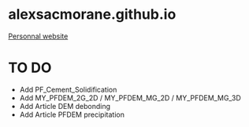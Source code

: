 # alexsacmorane.github.io
[Personnal website](https://alexsacmorane.github.io)

# TO DO
- Add PF_Cement_Solidification
- Add MY_PFDEM_2G_2D / MY_PFDEM_MG_2D / MY_PFDEM_MG_3D  
- Add Article DEM debonding
- Add Article PFDEM precipitation
